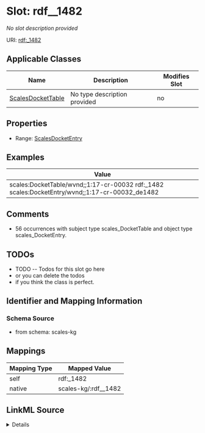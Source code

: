 

# Slot: rdf__1482


_No slot description provided_





URI: [rdf:_1482](http://www.w3.org/1999/02/22-rdf-syntax-ns#_1482)



<!-- no inheritance hierarchy -->





## Applicable Classes

| Name | Description | Modifies Slot |
| --- | --- | --- |
| [ScalesDocketTable](../classes/ScalesDocketTable.md) | No type description provided |  no  |







## Properties

* Range: [ScalesDocketEntry](../classes/ScalesDocketEntry.md)






## Examples

| Value |
| --- |
| scales:DocketTable/wvnd;;1:17-cr-00032 rdf:_1482 scales:DocketEntry/wvnd;;1:17-cr-00032_de1482 |

## Comments

* 56 occurrences with subject type scales_DocketTable and object type scales_DocketEntry.

## TODOs

* TODO -- Todos for this slot go here
* or you can delete the todos
* if you think the class is perfect.

## Identifier and Mapping Information







### Schema Source


* from schema: scales-kg




## Mappings

| Mapping Type | Mapped Value |
| ---  | ---  |
| self | rdf:_1482 |
| native | scales-kg/:rdf__1482 |




## LinkML Source

<details>
```yaml
name: rdf__1482
description: No slot description provided
todos:
- TODO -- Todos for this slot go here
- or you can delete the todos
- if you think the class is perfect.
comments:
- 56 occurrences with subject type scales_DocketTable and object type scales_DocketEntry.
examples:
- value: scales:DocketTable/wvnd;;1:17-cr-00032 rdf:_1482 scales:DocketEntry/wvnd;;1:17-cr-00032_de1482
from_schema: scales-kg
rank: 1000
slot_uri: rdf:_1482
alias: rdf__1482
domain_of:
- scales_DocketTable
range: scales_DocketEntry

```
</details>
